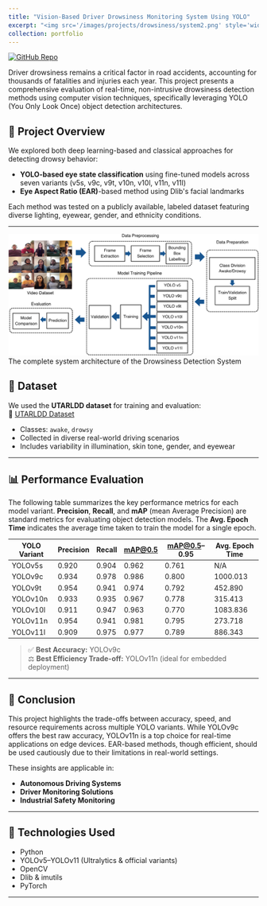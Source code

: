```yaml
---
title: "Vision-Based Driver Drowsiness Monitoring System Using YOLO"
excerpt: "<img src='/images/projects/drowsiness/system2.png' style='width:60%; max-width:400px;'>"
collection: portfolio
---
```


[![GitHub Repo](https://img.shields.io/badge/View%20on%20GitHub-%2312100E?logo=github&style=for-the-badge)](https://github.com/DilsharaHerath/Vision-Based-Driver-Drowsiness-Monitoring)

Driver drowsiness remains a critical factor in road accidents, accounting for thousands of fatalities and injuries each year. This project presents a comprehensive evaluation of real-time, non-intrusive drowsiness detection methods using computer vision techniques, specifically leveraging YOLO (You Only Look Once) object detection architectures.

## 🧠 Project Overview

We explored both deep learning-based and classical approaches for detecting drowsy behavior:
- **YOLO-based eye state classification** using fine-tuned models across seven variants (v5s, v9c, v9t, v10n, v10l, v11n, v11l)
- **Eye Aspect Ratio (EAR)**-based method using Dlib's facial landmarks

Each method was tested on a publicly available, labeled dataset featuring diverse lighting, eyewear, gender, and ethnicity conditions.

---

<img src="/images/projects/drowsiness/system2.png" width='1000'>
The complete system architecture of the Drowsiness Detection System 

## 📂 Dataset

We used the **UTARLDD dataset** for training and evaluation:  
🔗 [UTARLDD Dataset](https://sites.google.com/view/utarldd/home?authuser=0)

- Classes: `awake`, `drowsy`
- Collected in diverse real-world driving scenarios
- Includes variability in illumination, skin tone, gender, and eyewear

---

## 📊 Performance Evaluation

The following table summarizes the key performance metrics for each model variant. **Precision**, **Recall**, and **mAP** (mean Average Precision) are standard metrics for evaluating object detection models. The **Avg. Epoch Time** indicates the average time taken to train the model for a single epoch.

| YOLO Variant | Precision | Recall | mAP@0.5 | mAP@0.5–0.95 | Avg. Epoch Time |
|--------------|-----------|--------|---------|--------------|-----------------|
| YOLOv5s      | 0.920     | 0.904  | 0.962   | 0.761        | N/A             |
| YOLOv9c      | 0.934     | 0.978  | 0.986   | 0.800        | 1000.013        |
| YOLOv9t      | 0.954     | 0.941  | 0.974   | 0.792        | 452.890         |
| YOLOv10n     | 0.933     | 0.935  | 0.967   | 0.778        | 315.413         |
| YOLOv10l     | 0.911     | 0.947  | 0.963   | 0.770        | 1083.836        |
| YOLOv11n     | 0.954     | 0.941  | 0.981   | 0.795        | 273.718         |
| YOLOv11l     | 0.909     | 0.975  | 0.977   | 0.789        | 886.343         |

> ✅ **Best Accuracy:** YOLOv9c  
> ⚖️ **Best Efficiency Trade-off:** YOLOv11n (ideal for embedded deployment)

---


## 📌 Conclusion

This project highlights the trade-offs between accuracy, speed, and resource requirements across multiple YOLO variants. While YOLOv9c offers the best raw accuracy, YOLOv11n is a top choice for real-time applications on edge devices. EAR-based methods, though efficient, should be used cautiously due to their limitations in real-world settings.

These insights are applicable in:
- **Autonomous Driving Systems**
- **Driver Monitoring Solutions**
- **Industrial Safety Monitoring**

---


## 🔧 Technologies Used

- Python
- YOLOv5–YOLOv11 (Ultralytics & official variants)
- OpenCV
- Dlib & imutils
- PyTorch

---
